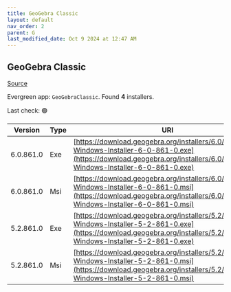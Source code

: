 ```yaml
---
title: GeoGebra Classic
layout: default
nav_order: 2
parent: G
last_modified_date: Oct 9 2024 at 12:47 AM
---
```


## GeoGebra Classic

[Source](https://www.geogebra.org)

Evergreen app: `GeoGebraClassic`. Found **4** installers.

Last check: 🟢

| Version   | Type | URI                                                                                                                                                                            |
| --------- | ---- | ------------------------------------------------------------------------------------------------------------------------------------------------------------------------------ |
| 6.0.861.0 | Exe  | [https://download.geogebra.org/installers/6.0/GeoGebra-Windows-Installer-6-0-861-0.exe](https://download.geogebra.org/installers/6.0/GeoGebra-Windows-Installer-6-0-861-0.exe) |
| 6.0.861.0 | Msi  | [https://download.geogebra.org/installers/6.0/GeoGebra-Windows-Installer-6-0-861-0.msi](https://download.geogebra.org/installers/6.0/GeoGebra-Windows-Installer-6-0-861-0.msi) |
| 5.2.861.0 | Exe  | [https://download.geogebra.org/installers/5.2/GeoGebra-Windows-Installer-5-2-861-0.exe](https://download.geogebra.org/installers/5.2/GeoGebra-Windows-Installer-5-2-861-0.exe) |
| 5.2.861.0 | Msi  | [https://download.geogebra.org/installers/5.2/GeoGebra-Windows-Installer-5-2-861-0.msi](https://download.geogebra.org/installers/5.2/GeoGebra-Windows-Installer-5-2-861-0.msi) |
